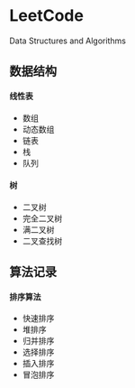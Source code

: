 # LeetCode

Data Structures and Algorithms

## 数据结构

#### 线性表
- 数组
- 动态数组
- 链表
- 栈
- 队列

#### 树
- 二叉树
- 完全二叉树
- 满二叉树
- 二叉查找树

## 算法记录

#### 排序算法

- 快速排序
- 堆排序
- 归并排序
- 选择排序
- 插入排序
- 冒泡排序